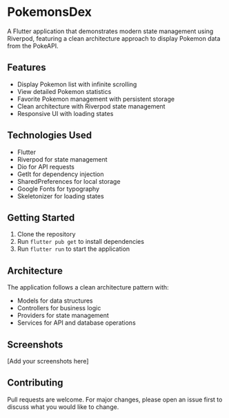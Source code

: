 # PokemonsDex

A Flutter application that demonstrates modern state management using Riverpod, featuring a clean architecture approach to display Pokemon data from the PokeAPI.

## Features

- Display Pokemon list with infinite scrolling
- View detailed Pokemon statistics
- Favorite Pokemon management with persistent storage
- Clean architecture with Riverpod state management
- Responsive UI with loading states

## Technologies Used

- Flutter
- Riverpod for state management
- Dio for API requests
- GetIt for dependency injection
- SharedPreferences for local storage
- Google Fonts for typography
- Skeletonizer for loading states

## Getting Started

1. Clone the repository
2. Run `flutter pub get` to install dependencies
3. Run `flutter run` to start the application

## Architecture

The application follows a clean architecture pattern with:
- Models for data structures
- Controllers for business logic
- Providers for state management
- Services for API and database operations

## Screenshots

[Add your screenshots here]

## Contributing

Pull requests are welcome. For major changes, please open an issue first to discuss what you would like to change.
